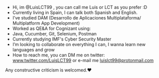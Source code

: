 - Hi, im @LuisLCT99 , you can call me  Luis or LCT as you prefer :D 
- Currently living in Spain, I can talk both Spanish and English. 
- I’ve studied DAM (Desarrollo de Aplicaciones Multiplataforma/ Multiplatform App Development)
- Worked as QE&A for Cognizant using:
- Java, Cucumber, Git, Selenium, Postman
- Currently studying IMF's Cyber Security Master
- I’m looking to collaborate on everything I can, I wanna learn new languages and grow
- How to reach me, you can DM me on twitter: www.twitter.com/LuisLCT99 or e-mail me luislct99@protonmail.com

Any constructive criticism is welcomed.❤


<!---
LuisLCT99/LuisLCT99 is a ✨ special ✨ repository because its `README.md` (this file) appears on your GitHub profile.
You can click the Preview link to take a look at your changes.
--->
